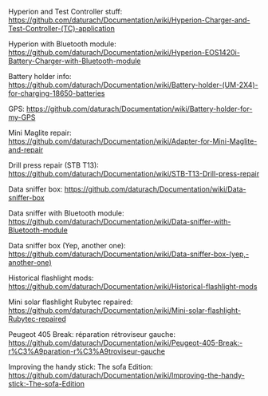 Hyperion and Test Controller stuff: https://github.com/daturach/Documentation/wiki/Hyperion-Charger-and-Test-Controller-(TC)-application

Hyperion with Bluetooth module: https://github.com/daturach/Documentation/wiki/Hyperion-EOS1420i-Battery-Charger-with-Bluetooth-module

Battery holder info: https://github.com/daturach/Documentation/wiki/Battery-holder-(UM-2X4)-for-charging-18650-batteries

GPS: https://github.com/daturach/Documentation/wiki/Battery-holder-for-my-GPS

Mini Maglite repair: https://github.com/daturach/Documentation/wiki/Adapter-for-Mini-Maglite-and-repair

Drill press repair (STB T13): https://github.com/daturach/Documentation/wiki/STB-T13-Drill-press-repair

Data sniffer box: https://github.com/daturach/Documentation/wiki/Data-sniffer-box

Data sniffer with Bluetooth module: https://github.com/daturach/Documentation/wiki/Data-sniffer-with-Bluetooth-module

Data sniffer box (Yep, another one): https://github.com/daturach/Documentation/wiki/Data-sniffer-box-(yep,-another-one)

Historical flashlight mods: https://github.com/daturach/Documentation/wiki/Historical-flashlight-mods

Mini solar flashlight Rubytec repaired: https://github.com/daturach/Documentation/wiki/Mini-solar-flashlight-Rubytec-repaired

Peugeot 405 Break: réparation rétroviseur gauche: https://github.com/daturach/Documentation/wiki/Peugeot-405-Break:-r%C3%A9paration-r%C3%A9troviseur-gauche

Improving the handy stick: The sofa Edition: https://github.com/daturach/Documentation/wiki/Improving-the-handy-stick:-The-sofa-Edition
